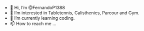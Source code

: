 - 👋 Hi, I’m @FernandoP1388
- 👀 I’m interested in Tabletennis, Calisthenics, Parcour and Gym.
- 🌱 I’m currently learning coding.
- 📫 How to reach me ...

<!---
FernandoP1388/FernandoP1388 is a ✨ special ✨ repository because its `README.md` (this file) appears on your GitHub profile.
You can click the Preview link to take a look at your changes.
--->
